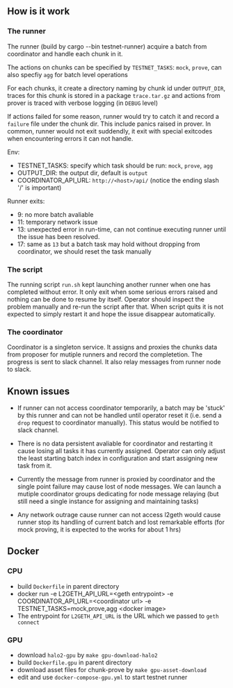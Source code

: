 ## How is it work ##

### The runner ###

The runner (build by cargo --bin testnet-runner) acquire a batch from coordinator and handle each chunk in it.

The actions on chunks can be specified by `TESTNET_TASKS`: `mock`, `prove`, 
can also specfiy `agg` for batch level operations 

For each chunks, it create a directory naming by chunk id under `OUTPUT_DIR`, traces for this chunk is stored in a package `trace.tar.gz`
and actions from prover is traced with verbose logging (in `DEBUG` level)

If actions failed for some reason, runner would try to catch it and record a `failure` file under the chunk dir.
This include panics raised in prover. In common, runner would not exit suddendly, it exit with special exitcodes when encountering
errors it can not handle.

Env:
+ TESTNET_TASKS: specify which task should be run: `mock`, `prove`, `agg`
+ OUTPUT_DIR: the output dir, default is `output`
+ COORDINATOR_API_URL: `http://<host>/api/` (notice the ending slash '/' is important)

Runner exits:

+ 9: no more batch avaliable
+ 11: temporary network issue
+ 13: unexpected error in run-time, can not continue executing runner until the issue has been resolved.
+ 17: same as `13` but a batch task may hold without dropping from coordinator, we should reset the task manually 

### The script ###

The running script `run.sh` kept launching another runner when one has completed without error. It only exit when some serious errors
raised and nothing can be done to resume by itself. Operator should inspect the problem manually and re-run the script after that. 
When script quits it is not expected to simply restart it and hope the issue disappear automatically.

### The coordinator ###

Coordinator is a singleton service. It assigns and proxies the chunks data from proposer for mutiple runners and record the
completetion. The progress is sent to slack channel. It also relay messages from runner node to slack.

## Known issues ##

+ If runner can not access coordinator temporarily, a batch may be 'stuck' by this runner and can not be handled until operator
reset it (i.e. send a `drop` request to coordinator manually). This status would be notified to slack channel.

+ There is no data persistent avaliable for coordinator and restarting it cause losing all tasks it has currently assigned. Operator
can only adjust the least starting batch index in configuration and start assigning new task from it.

+ Currently the message from runner is proxied by coordinator and the single point failure may cause lost of node messages. We can
launch a mutiple coordinator groups dedicating for node message relaying (but still need a single instance for assigning and maintaining
tasks)

+ Any network outrage cause runner can not access l2geth would cause runner stop its handling of current batch and lost remarkable
efforts (for mock proving, it is expected to the works for about 1 hrs)


## Docker ##

### CPU ###
+ build `Dockerfile` in parent directory
+ docker run -e L2GETH_API_URL=\<geth entrypoint\> -e COORDINATOR_API_URL=\<coordinator url\> -e TESTNET_TASKS=mock,prove,agg \<docker image\>
+ The entrypoint for `L2GETH_API_URL` is the URL which we passed to `geth connect`

### GPU ###

+ download `halo2-gpu` by `make gpu-download-halo2`
+ build `Dockerfile.gpu` in parent directory
+ download asset files for chunk-prove by `make gpu-asset-download`
+ edit and use `docker-compose-gpu.yml` to start testnet runner

